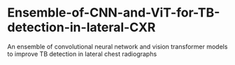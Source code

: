 # Ensemble-of-CNN-and-ViT-for-TB-detection-in-lateral-CXR
An ensemble of convolutional neural network and vision transformer models to improve TB detection in lateral chest radiographs
